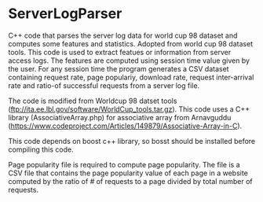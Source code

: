 
# ServerLogParser
C++ code that parses the server log data for world cup 98 dataset and computes some features and statistics. Adopted from world cup 98 dataset tools. This code is used to extract featues or information from server access logs. 
The features are computed using session time value given by the user. For any session time the program generates a CSV dataset containing request rate, page populariy, download rate, request inter-arrival rate and ratio-of successful requests from a server log file.

The code is modified from Worldcup 98 datset tools (ftp://ita.ee.lbl.gov/software/WorldCup_tools.tar.gz). This code uses a C++ library (AssociativeArray.php) for associative array from Arnavguddu (https://www.codeproject.com/Articles/149879/Associative-Array-in-C).

This code depends on boost c++ library, so bosst should be installed before compiling this code.

Page popularity file is required to compute page popularity. The file is a CSV file that contains the page popularity value of each page in a website computed by the ratio of # of requests to a page divided by total number of requests. 
 
